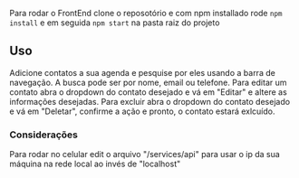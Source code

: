 Para rodar o FrontEnd clone o reposotório e com npm installado rode `npm install` e em seguida `npm start` na pasta raiz do projeto

## Uso
 Adicione contatos a sua agenda e pesquise por eles usando a barra de navegação. A busca pode ser por nome, email ou telefone. Para editar um contato abra o dropdown do contato desejado e vá em "Editar" e altere as informações desejadas. Para excluir abra o dropdown do contato desejado e vá em "Deletar", confirme a ação e pronto, o contato estará exlcuído.

 ### Considerações

 Para rodar no celular edit o arquivo "/services/api" para usar o ip da sua máquina na rede local ao invés de "localhost"
